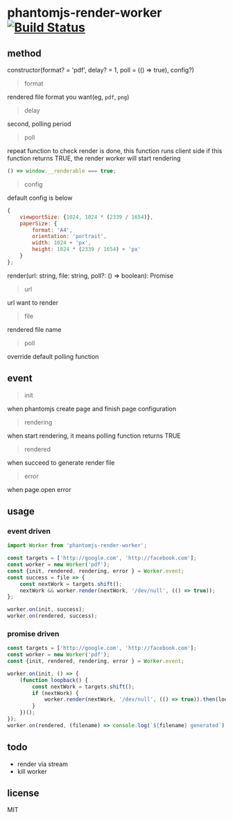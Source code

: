 phantomjs-render-worker [![Build Status](https://travis-ci.org/deptno/phantomjs-render-worker.svg?branch=master)](https://travis-ci.org/deptno/phantomjs-render-worker)
=======================

## method

constructor(format? = 'pdf', delay? = 1, poll = (() => true), config?)

> format

rendered file format you want(eg, `pdf`, `png`)

> delay

second, polling period

> poll

repeat function to check render is done,
this function runs client side
if this function returns TRUE, the render worker will start rendering

```js
() => window.__renderable === true;
```

>  config

default config is below

```js
{
    viewportSize: {1024, 1024 * (2339 / 1654)},
    paperSize: {
        format: 'A4',
        orientation: 'portrait',
        width: 1024 + 'px',
        height: 1024 * (2339 / 1654) + 'px'
    }
};
```

render(url: string, file: string, poll?: () => boolean): Promise

> url

url want to render

> file

rendered file name

> poll

override default polling function

## event

> init

when phantomjs create page and finish page configuration

> rendering

when start rendering, it means polling function returns TRUE

> rendered

when succeed to generate render file

> error

when page.open error

## usage

### event driven

```js
import Worker from 'phantomjs-render-worker';

const targets = ['http://google.com', 'http://facebook.com'];
const worker = new Worker('pdf');
const {init, rendered, rendering, error } = Worker.event;
const success = file => {
    const nextWork = targets.shift();
    nextWork && worker.render(nextWork, '/dev/null', (() => true));
};

worker.on(init, success);
worker.on(rendered, success);
```

### promise driven

```js
const targets = ['http://google.com', 'http://facebook.com'];
const worker = new Worker('pdf');
const {init, rendered, rendering, error } = Worker.event;

worker.on(init, () => {
    (function loopback() {
        const nextWork = targets.shift();
        if (nextWork) {
            worker.render(nextWork, '/dev/null', (() => true)).then(loopback);
        }
    })();
});
worker.on(rendered, (filename) => console.log(`${filename} generated`);
```

## todo

* render via stream
* kill worker

## license

MIT
